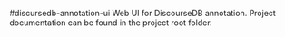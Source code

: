 #discursedb-annotation-ui
Web UI for DiscourseDB annotation. Project documentation can be found in the project root folder.